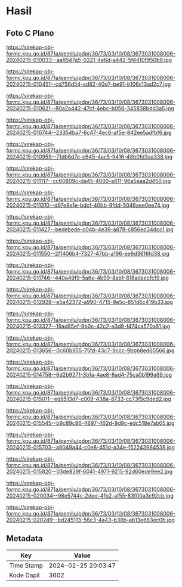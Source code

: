 # Hasil

## Foto C Plano

https://sirekap-obj-formc.kpu.go.id/871a/pemilu/pdpr/36/73/03/10/08/3673031008006-20240215-010033--aa6547a5-0221-4e6d-a442-5f4410f950b9.jpg

https://sirekap-obj-formc.kpu.go.id/871a/pemilu/pdpr/36/73/03/10/08/3673031008006-20240215-010451--cd756d54-ad82-40d7-be91-b106c13ad2c7.jpg

https://sirekap-obj-formc.kpu.go.id/871a/pemilu/pdpr/36/73/03/10/08/3673031008006-20240215-010621--80a2a442-47cf-4ebc-b056-345838bdd3a5.jpg

https://sirekap-obj-formc.kpu.go.id/871a/pemilu/pdpr/36/73/03/10/08/3673031008006-20240215-010744--23354ba7-6c47-4ec6-af5e-842ee5adfbf6.jpg

https://sirekap-obj-formc.kpu.go.id/871a/pemilu/pdpr/36/73/03/10/08/3673031008006-20240215-010959--71db6d7e-c645-4ac5-9416-48b0fd3aa338.jpg

https://sirekap-obj-formc.kpu.go.id/871a/pemilu/pdpr/36/73/03/10/08/3673031008006-20240215-011117--cc60809c-da45-4000-a611-96a5eaa2d450.jpg

https://sirekap-obj-formc.kpu.go.id/871a/pemilu/pdpr/36/73/03/10/08/3673031008006-20240215-011310--d97e8e1e-bdcf-40bb-9fdd-5046aee0ee74.jpg

https://sirekap-obj-formc.kpu.go.id/871a/pemilu/pdpr/36/73/03/10/08/3673031008006-20240215-011427--bedebede-c04b-4e39-a878-c856ed34dcc1.jpg

https://sirekap-obj-formc.kpu.go.id/871a/pemilu/pdpr/36/73/03/10/08/3673031008006-20240215-011550--2f1406b4-7327-47bb-a196-ee6d3616fd38.jpg

https://sirekap-obj-formc.kpu.go.id/871a/pemilu/pdpr/36/73/03/10/08/3673031008006-20240215-011746--440a49f9-5a6e-4b99-8ab1-818adaecfc19.jpg

https://sirekap-obj-formc.kpu.go.id/871a/pemilu/pdpr/36/73/03/10/08/3673031008006-20240215-012928--e5a42372-a990-4715-9e5c-851d6c419b33.jpg

https://sirekap-obj-formc.kpu.go.id/871a/pemilu/pdpr/36/73/03/10/08/3673031008006-20240215-013327--19ad85ef-9b0c-42c2-a3d9-f474ca570a61.jpg

https://sirekap-obj-formc.kpu.go.id/871a/pemilu/pdpr/36/73/03/10/08/3673031008006-20240215-013656--0c60b955-75fd-43c7-9ccc-9bbb8ed60566.jpg

https://sirekap-obj-formc.kpu.go.id/871a/pemilu/pdpr/36/73/03/10/08/3673031008006-20240215-014758--6d2b9271-3b1a-4ae8-8ad4-75ca0b199a99.jpg

https://sirekap-obj-formc.kpu.go.id/871a/pemilu/pdpr/36/73/03/10/08/3673031008006-20240215-015011--ed8513d7-c009-438a-8733-cc73f5c9ded2.jpg

https://sirekap-obj-formc.kpu.go.id/871a/pemilu/pdpr/36/73/03/10/08/3673031008006-20240215-015545--b9c89c86-4897-462d-9d8c-edc518e7ab05.jpg

https://sirekap-obj-formc.kpu.go.id/871a/pemilu/pdpr/36/73/03/10/08/3673031008006-20240215-015703--a8049a44-c0e8-451d-a34e-f52243984538.jpg

https://sirekap-obj-formc.kpu.go.id/871a/pemilu/pdpr/36/73/03/10/08/3673031008006-20240215-015820--03de839f-6041-4971-9215-92d60ede9ee2.jpg

https://sirekap-obj-formc.kpu.go.id/871a/pemilu/pdpr/36/73/03/10/08/3673031008006-20240215-020034--98e5744c-2ded-4fb2-af55-83f00a3c92cb.jpg

https://sirekap-obj-formc.kpu.go.id/871a/pemilu/pdpr/36/73/03/10/08/3673031008006-20240215-020249--bd245113-56c3-4a43-b38b-ab13e663ec0b.jpg


## Metadata

| Key        | Value               |
| ---------- | ------------------- |
| Time Stamp | 2024-02-25 20:03:47 |
| Kode Dapil | 3602                |



